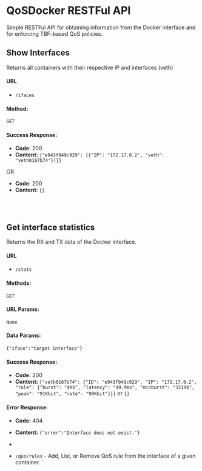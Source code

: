 # QoSDocker RESTFul API
Simple RESTFul API for obtaining information from the Docker interface and for enforcing TBF-based QoS policies.


## Show Interfaces
Returns all containers with their respective IP and interfaces (veth)

#### URL
- `/ifaces`

#### Method:
`GET`
#### Success Response:
- <b>Code</b>: 200
- <b>Content:</b> `{"e943f949c929": [{"IP": "172.17.0.2", "veth": "veth0167b74"}]}}` 

OR

- <b>Code</b>: 200
- <b>Content</b>: `{}`

<br><br>
## Get interface statistics
Returns the RX and TX data of the Docker interface.

#### URL
- `/stats`

#### Methods:
`GET`

#### URL Params:
`None`

#### Data Params:
`{"iface":"target interface"}`

#### Success Response:
- <b>Code:</b> 200
- <b>Content:</b> `{"veth0167b74": {"ID": "e943f949c929", "IP": "172.17.0.2", "rule": {"burst": "4Kb", "latency": "49.9ms", "minburst": "1519b", "peak": "91Kbit", "rate": "90Kbit"}}}` or `{}`

#### Error Response:
- <b>Code:</b> 404
- <b>Content:</b> `{"error":"Interface does not exist."}`

- 
- `/qos/rules` - Add, List, or Remove QoS rule from the interface of a given container.
`
